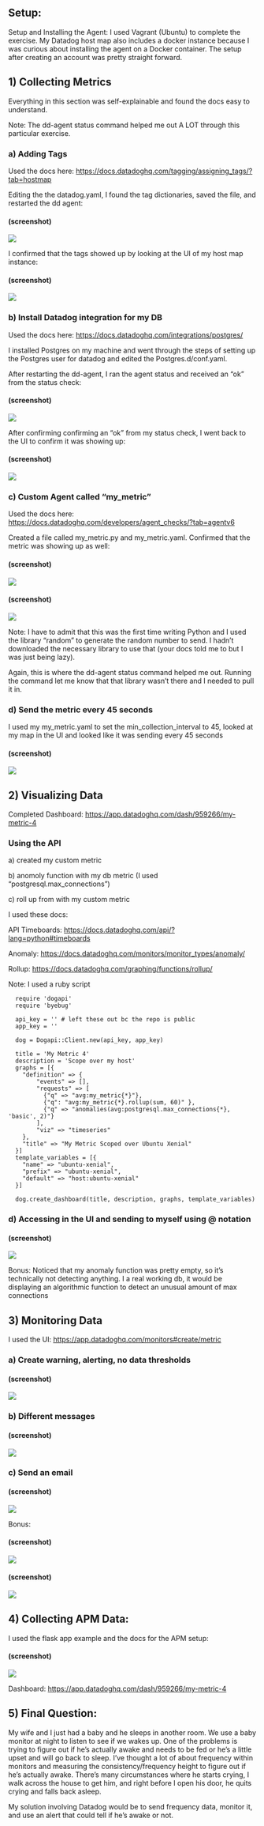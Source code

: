 ## Setup:

Setup and Installing the Agent:
I used Vagrant (Ubuntu) to complete the exercise. My Datadog host map also includes a docker instance because I was curious about installing the agent on a Docker container. The setup after creating an account was pretty straight forward.

## 1) Collecting Metrics

Everything in this section was self-explainable and found the docs easy to understand.

Note: The dd-agent status command helped me out A LOT through this particular exercise.

### a) Adding Tags
Used the docs here: <a href="https://docs.datadoghq.com/tagging/assigning_tags/?tab=hostmap">https://docs.datadoghq.com/tagging/assigning_tags/?tab=hostmap</a>

Editing the the datadog.yaml, I found the tag dictionaries, saved the file, and restarted the dd agent:

#### (screenshot)
<img src="https://github.com/kfike/hiring-engineers/blob/solutions-engineer/images/1/1/1.png" />

I confirmed that the tags showed up by looking at the UI of my host map instance:

#### (screenshot)
<img src="https://github.com/kfike/hiring-engineers/blob/solutions-engineer/images/1/1/2.png" />

### b) Install Datadog integration for my DB
Used the docs here: <a href="https://docs.datadoghq.com/integrations/postgres/">https://docs.datadoghq.com/integrations/postgres/</a>

I installed Postgres on my machine and went through the steps of setting up the Postgres user for datadog and edited the Postgres.d/conf.yaml.

After restarting the dd-agent, I ran the agent status and received an “ok” from the status check:

#### (screenshot)
<img src="https://github.com/kfike/hiring-engineers/blob/solutions-engineer/images/1/2/1.png" />

After confirming confirming an “ok” from my status check, I went back to the UI to confirm it was showing up:

#### (screenshot)
<img src="https://github.com/kfike/hiring-engineers/blob/solutions-engineer/images/1/2/2.png" />


### c) Custom Agent called “my_metric”
Used the docs here: <a href="https://docs.datadoghq.com/developers/agent_checks/?tab=agentv6">https://docs.datadoghq.com/developers/agent_checks/?tab=agentv6</a>

Created a file called my_metric.py and my_metric.yaml. Confirmed that the metric was showing up as well:

#### (screenshot)
<img src="https://github.com/kfike/hiring-engineers/blob/solutions-engineer/images/1/3/1.png" />

#### (screenshot)
<img src="https://github.com/kfike/hiring-engineers/blob/solutions-engineer/images/1/3/2.png" />

Note: I have to admit that this was the first time writing Python and I used the library “random” to generate the random number to send. I hadn’t downloaded the necessary library to use that (your docs told me to but I was just being lazy).

Again, this is where the dd-agent status command helped me out. Running the command let me know that that library wasn’t there and I needed to pull it in.

### d) Send the metric every 45 seconds

I used my my_metric.yaml to set the min_collection_interval to 45, looked at my map in the UI and looked like it was sending every 45 seconds

#### (screenshot)
<img src="https://github.com/kfike/hiring-engineers/blob/solutions-engineer/images/1/4/1.png" />

## 2) Visualizing Data

Completed Dashboard: <a href="https://app.datadoghq.com/dash/959266/my-metric-4">https://app.datadoghq.com/dash/959266/my-metric-4</a>

### Using the API

a) created my custom metric

b) anomoly function with my db metric (I used “postgresql.max_connections”)

c) roll up from with my custom metric

I used these docs:

API Timeboards: <a href="https://docs.datadoghq.com/api/?lang=python#timeboards">https://docs.datadoghq.com/api/?lang=python#timeboards</a>

Anomaly: <a href="https://docs.datadoghq.com/monitors/monitor_types/anomaly/">https://docs.datadoghq.com/monitors/monitor_types/anomaly/</a>

Rollup: <a href="https://docs.datadoghq.com/graphing/functions/rollup/">https://docs.datadoghq.com/graphing/functions/rollup/</a>

Note: I used a ruby script
```
  require 'dogapi'
  require 'byebug'

  api_key = '' # left these out bc the repo is public
  app_key = ''

  dog = Dogapi::Client.new(api_key, app_key)

  title = 'My Metric 4'
  description = 'Scope over my host'
  graphs = [{
    "definition" => {
        "events" => [],
        "requests" => [
          {"q" => "avg:my_metric{*}"},
          {"q": "avg:my_metric{*}.rollup(sum, 60)" },
          {"q" => "anomalies(avg:postgresql.max_connections{*}, 'basic', 2)"}
        ],
        "viz" => "timeseries"
    },
    "title" => "My Metric Scoped over Ubuntu Xenial"
  }]
  template_variables = [{
    "name" => "ubuntu-xenial",
    "prefix" => "ubuntu-xenial",
    "default" => "host:ubuntu-xenial"
  }]

  dog.create_dashboard(title, description, graphs, template_variables)
```

### d) Accessing in the UI and sending to myself using @ notation

#### (screenshot)
<img src="https://github.com/kfike/hiring-engineers/blob/solutions-engineer/images/2/snapshot email.png" />

Bonus: Noticed that my anomaly function was pretty empty, so it’s technically not detecting anything. I a real working db, it would be displaying an algorithmic function to detect an unusual amount of max connections

## 3) Monitoring Data

I used the UI: <a href="https://app.datadoghq.com/monitors#create/metric">https://app.datadoghq.com/monitors#create/metric</a>

### a) Create warning, alerting, no data thresholds

#### (screenshot)
<img src="https://github.com/kfike/hiring-engineers/blob/solutions-engineer/images/3/1.png" />

### b) Different messages

#### (screenshot)
<img src="https://github.com/kfike/hiring-engineers/blob/solutions-engineer/images/3/2.png" />

### c) Send an email

#### (screenshot)
<img src="https://github.com/kfike/hiring-engineers/blob/solutions-engineer/images/3/3.png" />

Bonus:

#### (screenshot)
<img src="https://github.com/kfike/hiring-engineers/blob/solutions-engineer/images/3/bonus/Screen Shot 2018-10-24 at 11.13.13 PM.png" />

#### (screenshot)
<img src="https://github.com/kfike/hiring-engineers/blob/solutions-engineer/images/3/bonus/Screen Shot 2018-10-24 at 11.13.38 PM.png" />


## 4) Collecting APM Data:

I used the flask app example and the docs for the APM setup:

#### (screenshot)
<img src="https://github.com/kfike/hiring-engineers/blob/solutions-engineer/images/4/1.png" />

Dashboard: <a href="https://app.datadoghq.com/dash/959266/my-metric-4">https://app.datadoghq.com/dash/959266/my-metric-4</a>

## 5) Final Question:

My wife and I just had a baby and he sleeps in another room. We use a baby monitor at night to listen to see if we wakes up. One of the problems is trying to figure out if he’s actually awake and needs to be fed or he’s a little upset and will go back to sleep. I’ve thought a lot of about frequency within monitors and measuring the consistency/frequency height to figure out if he’s actually awake. There’s many circumstances where he starts crying, I walk across the house to get him, and right before I open his door, he quits crying and falls back asleep.

My solution involving Datadog would be to send frequency data, monitor it, and use an alert that could tell if he’s awake or not.
